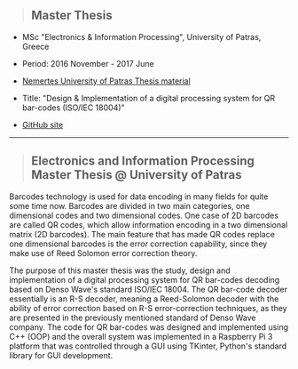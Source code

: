> <h2> Master Thesis </h2>

- MSc "Electronics & Information Processing", University of Patras, Greece

- Period: 2016 November - 2017 June

- [Nemertes University of Patras Thesis material](http://nemertes.lis.upatras.gr/jspui/handle/10889/10691)

- Title: "Design &amp; Implementation of a digital processing system for QR bar-codes (ISO/IEC 18004)"

- [GitHub site](https://dimkatsi91.github.io/Master-Thesis/)

-----------------------------------------------------------------------------------------------------------------------------
> <h2>Electronics and Information Processing Master Thesis @ University of Patras</h2>

<p>
  Barcodes technology is used for data encoding in many fields for quite some time now. Barcodes are divided in two main categories, 
one dimensional codes and two dimensional codes. One case of 2D barcodes are called QR codes, which allow information encoding in 
a two dimensional matrix (2D barcodes). The main feature that has made QR codes replace one dimensional barcodes is the error
correction capability, since they make use of Reed Solomon error correction theory. 
  </p>
<p>
  The purpose of this master thesis was the study, design and implementation of a digital processing system for QR bar-codes
decoding based on Denso Wave's standard ISO/IEC 18004. The QR bar-code decoder essentially is an R-S decoder, meaning a 
Reed-Solomon decoder with the ability of error correction based on R-S error-correction techniques, as they are presented 
in the previously mentioned standard of Denso Wave company. The code for QR bar-codes was designed and implemented using C++ 
(OOP) and the overall system was implemented in a Raspberry Pi 3 platform that was controlled through a GUI using TKinter, 
Python's standard library for GUI development.
  </p>
